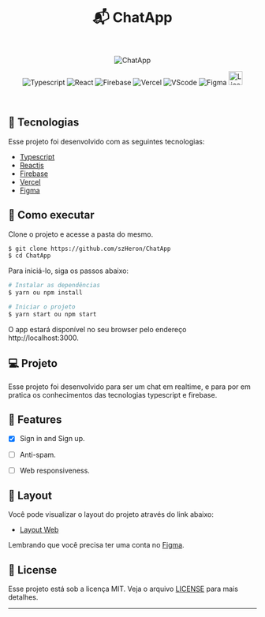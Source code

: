 <div align="center">
  <h1> 📬 ChatApp </h1>
</div>
<br/>
<p align="center">
 <img src="https://i.ibb.co/Y3tbtmb/ea.png" alt="ChatApp" border="0"/>
</p>


<p align="center">
  <img src="https://img.shields.io/badge/typescript-%23323330.svg?style=for-the-badge&logo=typescript&logoColor=blue" alt="Typescript"/>

  <img src="https://img.shields.io/badge/react-%23323330.svg?style=for-the-badge&logo=react&logoColor=%2361DAFB" alt="React"/>

  <img src="https://img.shields.io/badge/firebase-%23323330.svg?style=for-the-badge&logo=firebase" alt="Firebase"/>

  <img src="https://img.shields.io/badge/vercel-%23323330.svg?style=for-the-badge&logo=vercel&logoColor=white" alt="Vercel"/>

  <img src="https://img.shields.io/badge/Visual%20Studio%20Code-%23323330.svg?style=for-the-badge&logo=visual-studio-code&logoColor=blue" alt="VScode"/>

   <img src="https://img.shields.io/badge/figma-%23323330.svg?style=for-the-badge&logo=figma&logoColor=orange" alt="Figma"/>

  <img height=28 src="https://img.shields.io/badge/license-MIT-blue" alt="License">  

</p>

<br>

## 🧪 Tecnologias

Esse projeto foi desenvolvido com as seguintes tecnologias:
- [Typescript](https://www.typescriptlang.org/)
- [Reactjs](https://pt-br.reactjs.org/)
- [Firebase](https://firebase.google.com/)
- [Vercel](https://vercel.com/)
- [Figma](https://figma.com/)

## 🚀 Como executar

Clone o projeto e acesse a pasta do mesmo.

```bash
$ git clone https://github.com/szHeron/ChatApp
$ cd ChatApp
```

Para iniciá-lo, siga os passos abaixo:
```bash
# Instalar as dependências
$ yarn ou npm install

# Iniciar o projeto
$ yarn start ou npm start
```
O app estará disponível no seu browser pelo endereço http://localhost:3000.

## 💻 Projeto

Esse projeto foi desenvolvido para ser um chat em realtime, e para por em pratica os conhecimentos das tecnologias typescript e firebase.

## 🌟 Features

- [x] Sign in and Sign up.

- [ ] Anti-spam.

- [ ] Web responsiveness.

## 🔖 Layout

Você pode visualizar o layout do projeto através do link abaixo:

- [Layout Web](https://www.figma.com/file/qz7KYHmmxuBYCioLRiZnSc/Chat?node-id=0%3A1) 

Lembrando que você precisa ter uma conta no [Figma](http://figma.com/).


## 📝 License

Esse projeto está sob a licença MIT. Veja o arquivo [LICENSE](LICENSE.md) para mais detalhes.

---

